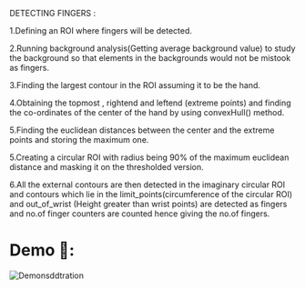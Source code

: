 
DETECTING FINGERS :

1.Defining an ROI where fingers will be detected.

2.Running background analysis(Getting average background value) to study the background so that elements in the backgrounds would not be mistook as fingers.

3.Finding the largest contour in the ROI assuming it to be the hand.

4.Obtaining the topmost , rightend and leftend (extreme points) and finding the co-ordinates of the center of the hand by using convexHull() method.

5.Finding the euclidean distances between the center and the extreme points and storing the maximum one.

5.Creating a circular ROI with radius being 90% of the maximum euclidean distance and masking it on the thresholded version.

6.All the external contours are then detected in the imaginary circular ROI and contours which lie in the limit_points(circumference of the circular ROI) and out_of_wrist (Height greater than wrist points) are detected as fingers and no.of finger counters are counted hence giving the no.of fingers.


# Demo 🤟:

![Demonsddtration](https://github.com/Prathyusha-Guduru/Data/blob/master/Finger%20Detection%20and%20Segmenting.gif)

